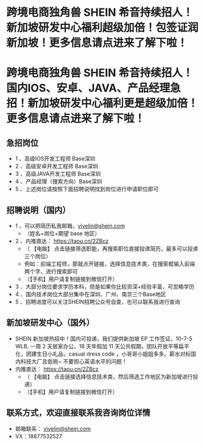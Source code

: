 # 跨境电商独角兽 SHEIN 希音持续招人！新加坡研发中心福利超级加倍！包签证润新加坡！更多信息请点进来了解下啦！

# 跨境电商独角兽 SHEIN 希音持续招人！国内IOS、安卓、JAVA、产品经理急招！新加坡研发中心福利更是超级加倍！更多信息请点进来了解下啦！

## 急招岗位
- 1 、高级IOS开发工程师 Base深圳
- 2 、高级安卓开发工程师 Base深圳
- 3 、高级JAVA开发工程师 Base深圳
- 4 、产品经理（搜索方向）Base深圳
- 5 、上述岗位请按照下面招聘说明找到岗位进行申请职位即可

## 招聘说明（国内）
- 1 、可以把简历私我邮箱，yiyelin@shein.com
  - （姓名+岗位+期望 base 地区）
- 2 、内推直达： https://taou.cn/2ZBcz
  - （ 【电脑】 点击链接筛选职能，再搜索职位直接投递简历，最多可以投递三个岗位）
  -  例如：前端工程师，那就点开链接，选择信息技术类，在搜索框输入前端两个字，进行搜索即可
  - （【手机】用户请复制链接到微信打开）
- 3 、大部分岗位要求学历本科，但是如果你比较资深+经验丰富，可忽略学历
- 4 、国内技术岗位大部分集中在深圳、广州、南京三个Base地区
- 5 、招聘进度可以关注SHEIN招聘公众号自查，也可以联系我进行查询

## 新加坡研发中心（国外）
- SHEIN 新加坡热招中！国内可投递，我们提供新加坡 EP 工作签证，10-7-5 WLB, 一周 2 天居家办公，18 天年假加 11 天公共假期，团队开放平等扁平化，团建生日小礼品，casual dress code ，小哥哥小姐姐多多。薪水对标国内科技大厂且低税~ 不要担心英语水平的问题！
- 内推直达： https://taou.cn/2ZBcz
  - （ 【电脑】 点击链接选择信息技术类，然后筛选工作地区为新加坡进行投递）
  - （【手机】用户请复制链接到微信打开）

## 联系方式，欢迎直接联系我咨询岗位详情
- 邮箱联系： yiyelin@shein.com
- VX：18877532527